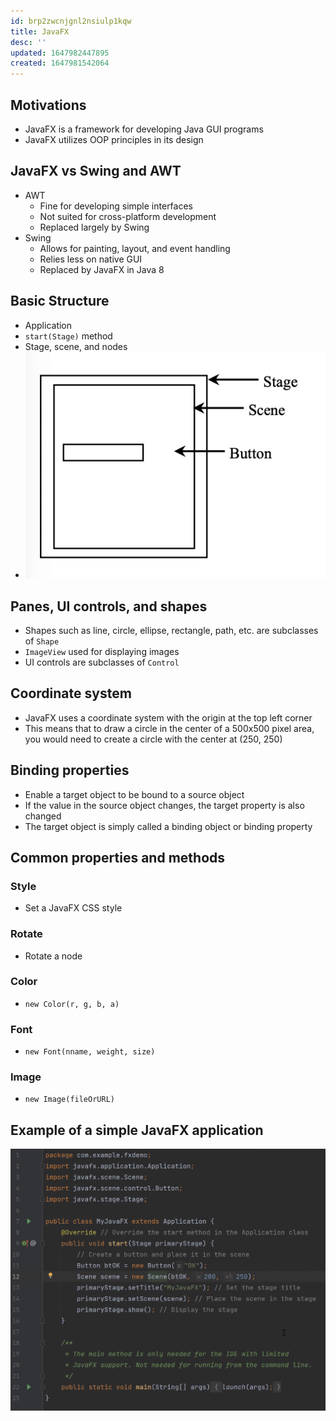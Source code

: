 ```yaml
---
id: brp2zwcnjgnl2nsiulp1kqw
title: JavaFX
desc: ''
updated: 1647982447895
created: 1647981542064
---
```


## Motivations

- JavaFX is a framework for developing Java GUI programs
- JavaFX utilizes OOP principles in its design

## JavaFX vs Swing and AWT

- AWT
    - Fine for developing simple interfaces
    - Not suited for cross-platform development
    - Replaced largely by Swing
- Swing
    - Allows for painting, layout, and event handling
    - Relies less on native GUI
    - Replaced by JavaFX in Java 8

## Basic Structure

- Application
- `start(Stage)` method
- Stage, scene, and nodes
- ![](/assets/images/2022-03-22-13-43-08.png)

## Panes, UI controls, and shapes

- Shapes such as line, circle, ellipse, rectangle, path, etc. are subclasses of `Shape`
- `ImageView` used for displaying images
- UI controls are subclasses of `Control`

## Coordinate system

- JavaFX uses a coordinate system with the origin at the top left corner
- This means that to draw a circle in the center of a 500x500 pixel area, you would need to create a circle with the center at (250, 250)

## Binding properties

- Enable a target object to be bound to a source object
- If the value in the source object changes, the target property is also changed
- The target object is simply called a binding object or binding property

## Common properties and methods

### Style

- Set a JavaFX CSS style

### Rotate
 
- Rotate a node

### Color

- `new Color(r, g, b, a)`

### Font

- `new Font(nname, weight, size)`

### Image

- `new Image(fileOrURL)`

## Example of a simple JavaFX application

![](/assets/images/2022-03-22-13-54-06.png)